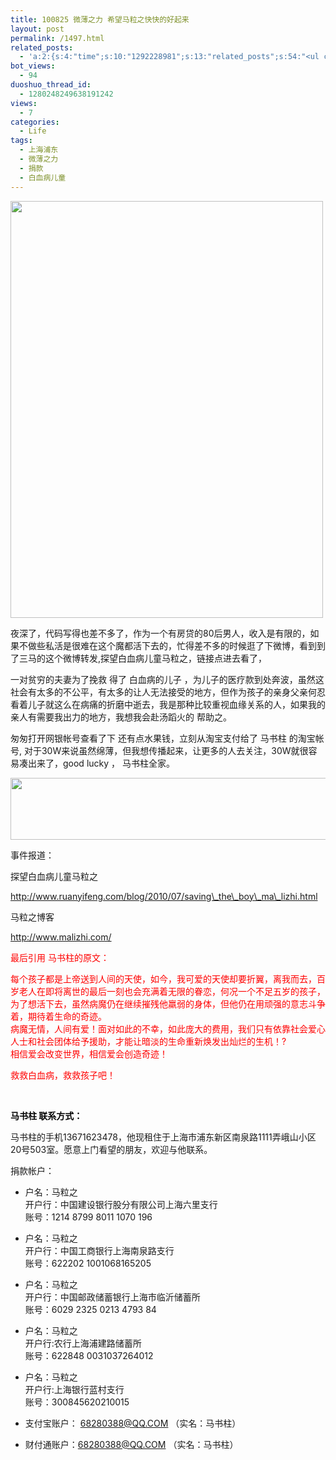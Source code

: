 ```yaml
---
title: 100825 微薄之力 希望马粒之快快的好起来
layout: post
permalink: /1497.html
related_posts:
  - 'a:2:{s:4:"time";s:10:"1292228981";s:13:"related_posts";s:54:"<ul class="related_post"><li>No Related Post</li></ul>";}'
bot_views:
  - 94
duoshuo_thread_id:
  - 1280248249638191242
views:
  - 7
categories:
  - Life
tags:
  - 上海浦东
  - 微薄之力
  - 捐款
  - 白血病儿童
---
```

[<img class="aligncenter size-full wp-image-1498" title="hazi" src="http://www.80aj.com/wp-content/uploads/2010/08/hazi.jpg" alt="" width="500" height="667" />][1]

夜深了，代码写得也差不多了，作为一个有房贷的80后男人，收入是有限的，如果不做些私活是很难在这个魔都活下去的，忙得差不多的时候逛了下微博，看到到了三马的这个微博转发,探望白血病儿童马粒之，链接点进去看了，

一对贫穷的夫妻为了挽救 得了 白血病的儿子 ，为儿子的医疗款到处奔波，虽然这社会有太多的不公平，有太多的让人无法接受的地方，但作为孩子的亲身父亲何忍看着儿子就这么在病痛的折磨中逝去，我是那种比较重视血缘关系的人，如果我的亲人有需要我出力的地方，我想我会赴汤蹈火的 帮助之。

匆匆打开网银帐号查看了下 还有点水果钱，立刻从淘宝支付给了 马书柱 的淘宝帐号, 对于30W来说虽然绵薄，但我想传播起来，让更多的人去关注，30W就很容易凑出来了，good lucky ， 马书柱全家。

[<img class="aligncenter size-full wp-image-1499" title="juankan" src="http://www.80aj.com/wp-content/uploads/2010/08/juankan.jpg" alt="" width="961" height="99" />][2]

事件报道：

探望白血病儿童马粒之

http://www.ruanyifeng.com/blog/2010/07/saving\_the\_boy\_ma\_lizhi.html

马粒之博客

http://www.malizhi.com/

<span style="color: #ff0000;">最后引用 马书柱的原文：</span>

<span style="color: #ff0000;">每个孩子都是上帝送到人间的天使，如今，我可爱的天使却要折翼，离我而去，百岁老人在即将离世的最后一刻也会充满着无限的眷恋，何况一个不足五岁的孩子，为了想活下去，虽然病魔仍在继续摧残他羸弱的身体，但他仍在用顽强的意志斗争着，期待着生命的奇迹。<br /> 病魔无情，人间有爱！面对如此的不幸，如此庞大的费用，我们只有依靠社会爱心人士和社会团体给予援助，才能让暗淡的生命重新焕发出灿烂的生机！?<br /> 相信爱会改变世界，相信爱会创造奇迹！</span>

<span style="color: #ff0000;"> 救救白血病，救救孩子吧！</span>

<span style="color: #ff0000;"><span style="color: #000000;"><br /> </span></span>

**<span style="color: #000000;">马书柱 联系方式：</span>**

马书柱的手机13671623478，他现租住于上海市浦东新区南泉路1111弄峨山小区20号503室。愿意上门看望的朋友，欢迎与他联系。

捐款帐户：

* 户名：马粒之  
开户行：中国建设银行股分有限公司上海六里支行  
账号：1214 8799 8011 1070 196

* 户名：马粒之  
开户行：中国工商银行上海南泉路支行  
账号：622202 1001068165205

* 户名：马粒之  
开户行：中国邮政储蓄银行上海市临沂储蓄所  
账号：6029 2325 0213 4793 84

* 户名：马粒之  
开户行:农行上海浦建路储蓄所  
账号：622848 0031037264012

* 户名：马粒之  
开户行:上海银行蓝村支行  
账号：300845620210015

* 支付宝账户： 68280388@QQ.COM （实名：马书柱）

* 财付通账户：68280388@QQ.COM （实名：马书柱）

 [1]: http://www.80aj.com/wp-content/uploads/2010/08/hazi.jpg
 [2]: http://www.80aj.com/wp-content/uploads/2010/08/juankan.jpg